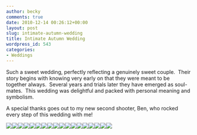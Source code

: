 ```yaml
---
author: becky
comments: true
date: 2010-12-14 00:26:12+00:00
layout: post
slug: intimate-autumn-wedding
title: Intimate Autumn Wedding
wordpress_id: 543
categories:
- Weddings
---
```


Such a sweet wedding, perfectly reflecting a genuinely sweet couple.  Their story begins with knowing very early on that they were meant to be together always.  Several years and trials later they have emerged as soul-mates.  This wedding was delightful and packed with personal meaning and symbolism.




A special thanks goes out to my new second shooter, Ben, who rocked every step of this wedding with me!




[![](http://beta.beckyjenson.com/wp-content/uploads/2010/12/blog-October10-0001.jpg)](http://beta.beckyjenson.com/wp-content/uploads/2010/12/blog-October10-0001.jpg)[![](http://beta.beckyjenson.com/wp-content/uploads/2010/12/blog-October10-0002.jpg)](http://beta.beckyjenson.com/wp-content/uploads/2010/12/blog-October10-0002.jpg)[![](http://beta.beckyjenson.com/wp-content/uploads/2010/12/blog-October10-0003.jpg)](http://beta.beckyjenson.com/wp-content/uploads/2010/12/blog-October10-0003.jpg)[![](http://beta.beckyjenson.com/wp-content/uploads/2010/12/blog-October10-0005.jpg)](http://beta.beckyjenson.com/wp-content/uploads/2010/12/blog-October10-0005.jpg)[![](http://beta.beckyjenson.com/wp-content/uploads/2010/12/blog-October10-0004.jpg)](http://beta.beckyjenson.com/wp-content/uploads/2010/12/blog-October10-0004.jpg)[![](http://beta.beckyjenson.com/wp-content/uploads/2010/12/blog-October10-0006.jpg)](http://beta.beckyjenson.com/wp-content/uploads/2010/12/blog-October10-0006.jpg)[![](http://beta.beckyjenson.com/wp-content/uploads/2010/12/blog-October10-0007.jpg)](http://beta.beckyjenson.com/wp-content/uploads/2010/12/blog-October10-0007.jpg)[![](http://beta.beckyjenson.com/wp-content/uploads/2010/12/blog-October10-0008.jpg)](http://beta.beckyjenson.com/wp-content/uploads/2010/12/blog-October10-0008.jpg)[![](http://beta.beckyjenson.com/wp-content/uploads/2010/12/blog-October10-0009.jpg)](http://beta.beckyjenson.com/wp-content/uploads/2010/12/blog-October10-0009.jpg)[![](http://beta.beckyjenson.com/wp-content/uploads/2010/12/blog-October10-0010.jpg)](http://beta.beckyjenson.com/wp-content/uploads/2010/12/blog-October10-0010.jpg)[![](http://beta.beckyjenson.com/wp-content/uploads/2010/12/blog-October10-0013.jpg)](http://beta.beckyjenson.com/wp-content/uploads/2010/12/blog-October10-0013.jpg)[![](http://beta.beckyjenson.com/wp-content/uploads/2010/12/blog-October10-0011.jpg)](http://beta.beckyjenson.com/wp-content/uploads/2010/12/blog-October10-0011.jpg)[![](http://beta.beckyjenson.com/wp-content/uploads/2010/12/blog-October10-0012.jpg)](http://beta.beckyjenson.com/wp-content/uploads/2010/12/blog-October10-0012.jpg)[![](http://beta.beckyjenson.com/wp-content/uploads/2010/12/blog-October10-0014.jpg)](http://beta.beckyjenson.com/wp-content/uploads/2010/12/blog-October10-0014.jpg)[![](http://beta.beckyjenson.com/wp-content/uploads/2010/12/blog-October10-0015.jpg)](http://beta.beckyjenson.com/wp-content/uploads/2010/12/blog-October10-0015.jpg)[![](http://beta.beckyjenson.com/wp-content/uploads/2010/12/blog-October10-0016.jpg)](http://beta.beckyjenson.com/wp-content/uploads/2010/12/blog-October10-0016.jpg)[![](http://beta.beckyjenson.com/wp-content/uploads/2010/12/blog-October10-0018.jpg)](http://beta.beckyjenson.com/wp-content/uploads/2010/12/blog-October10-0018.jpg)[![](http://beta.beckyjenson.com/wp-content/uploads/2010/12/blog-October10-0017.jpg)](http://beta.beckyjenson.com/wp-content/uploads/2010/12/blog-October10-0017.jpg)

